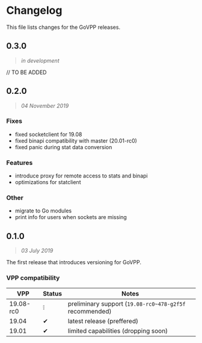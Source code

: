 # Changelog

This file lists changes for the GoVPP releases.

## 0.3.0
> _in development_

// TO BE ADDED

## 0.2.0
> _04 November 2019_

### Fixes
- fixed socketclient for 19.08
- fixed binapi compatibility with master (20.01-rc0)
- fixed panic during stat data conversion

### Features
- introduce proxy for remote access to stats and binapi
- optimizations for statclient

### Other
- migrate to Go modules
- print info for users when sockets are missing

## 0.1.0
> _03 July 2019_

The first release that introduces versioning for GoVPP.

### VPP compatibility

| VPP | Status | Notes |
|---|---|---|
| 19.08-rc0 | ❕ | preliminary support (`19.08-rc0~478-g2f5f` recommended) |
| 19.04 | ✔ | latest release (preffered) |
| 19.01 | ✔ | limited capabilities (dropping soon) |
